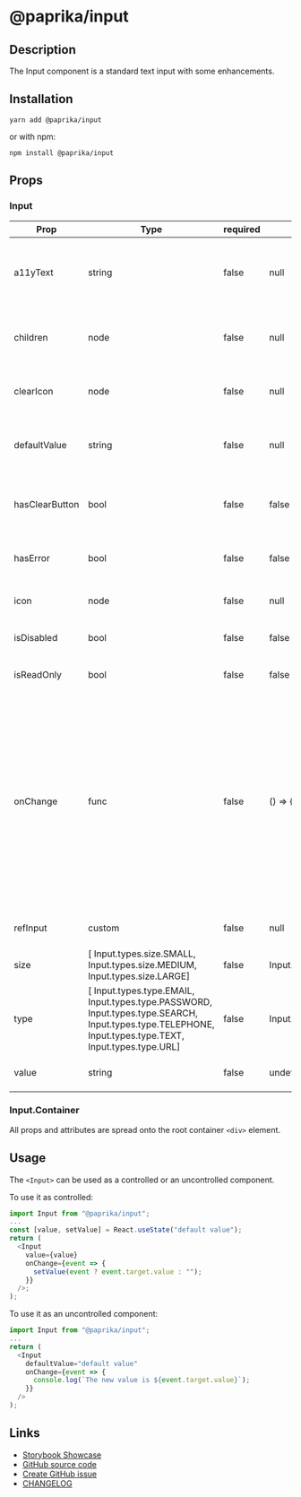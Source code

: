 <!-- start: Autogenerated - do not modify -->

# @paprika/input

## Description

The Input component is a standard text input with some enhancements.

## Installation

```
yarn add @paprika/input
```

or with npm:

```
npm install @paprika/input
```

## Props

### Input

| Prop           | Type                                                                                                                                                   | required | default                 | Description                                                                                                                                                                                                                              |
| -------------- | ------------------------------------------------------------------------------------------------------------------------------------------------------ | -------- | ----------------------- | ---------------------------------------------------------------------------------------------------------------------------------------------------------------------------------------------------------------------------------------- |
| a11yText       | string                                                                                                                                                 | false    | null                    | Provides a non-visible label for this input for assistive technologies.                                                                                                                                                                  |
| children       | node                                                                                                                                                   | false    | null                    | Optional Input.Container to collect props for root DOM element.                                                                                                                                                                          |
| clearIcon      | node                                                                                                                                                   | false    | null                    | Custom icon for the clear action in the input.                                                                                                                                                                                           |
| defaultValue   | string                                                                                                                                                 | false    | null                    | Sets the default input value for an uncontrolled component.                                                                                                                                                                              |
| hasClearButton | bool                                                                                                                                                   | false    | false                   | If true displays a clear button inside the input if it contains a value.                                                                                                                                                                 |
| hasError       | bool                                                                                                                                                   | false    | false                   | If true displays a red border around input to show error.                                                                                                                                                                                |
| icon           | node                                                                                                                                                   | false    | null                    | Displays an icon inside the input.                                                                                                                                                                                                       |
| isDisabled     | bool                                                                                                                                                   | false    | false                   | If true it makes the input disabled.                                                                                                                                                                                                     |
| isReadOnly     | bool                                                                                                                                                   | false    | false                   | If true it makes the input read only.                                                                                                                                                                                                    |
| onChange       | func                                                                                                                                                   | false    | () => {}                | Callback to be executed when the input value is changed. Receives the onChange event as an argument, except when the clear button is clicked, then the argument is null. Required when value prop is provided (component is controlled). |
| refInput       | custom                                                                                                                                                 | false    | null                    | Ref for the input DOM element.                                                                                                                                                                                                           |
| size           | [ Input.types.size.SMALL, Input.types.size.MEDIUM, Input.types.size.LARGE]                                                                             | false    | Input.types.size.MEDIUM | Changes the size of the input.                                                                                                                                                                                                           |
| type           | [ Input.types.type.EMAIL, Input.types.type.PASSWORD, Input.types.type.SEARCH, Input.types.type.TELEPHONE, Input.types.type.TEXT, Input.types.type.URL] | false    | Input.types.type.TEXT   | Allows user to specify the type of input.                                                                                                                                                                                                |
| value          | string                                                                                                                                                 | false    | undefined               | The value inside of the input                                                                                                                                                                                                            |

<!-- end: Autogenerated - do not modify -->
<!-- content -->

### Input.Container

All props and attributes are spread onto the root container `<div>` element.

## Usage

The `<Input>` can be used as a controlled or an uncontrolled component.

To use it as controlled:

```js
import Input from "@paprika/input";
...
const [value, setValue] = React.useState("default value");
return (
  <Input
    value={value}
    onChange={event => {
      setValue(event ? event.target.value : "");
    }}
  />;
);
```

To use it as an uncontrolled component:

```js
import Input from "@paprika/input";
...
return (
  <Input
    defaultValue="default value"
    onChange={event => {
      console.log(`The new value is ${event.target.value}`);
    }}
  />
);
```

<!-- eoContent -->

## Links

- [Storybook Showcase](https://paprika.highbond.com/?path=/story/forms-input--showcase)
- [GitHub source code](https://github.com/acl-services/paprika/tree/master/packages/Input/src)
- [Create GitHub issue](https://github.com/acl-services/paprika/issues/new?label=[]&title=@paprika/input%20[help]:%20your%20short%20description&body=%0A%23%20Help%20wanted%0A%0A%23%23%20Please%20write%20your%20question.%0A*A%20clear%20and%20concise%20description%20of%20what%20the%20question%20is*%0A%0A%23%23%20Additional%20context%0A*Add%20any%20other%20context%20or%20screenshots%20about%20your%20question%20here.*%0A)
- [CHANGELOG](https://github.com/acl-services/paprika/tree/master/packages/Input/CHANGELOG.md)
